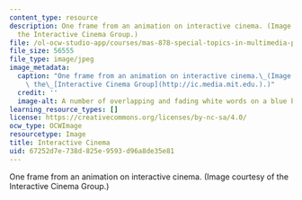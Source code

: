 ```yaml
---
content_type: resource
description: One frame from an animation on interactive cinema. (Image courtesy of
  the Interactive Cinema Group.)
file: /ol-ocw-studio-app/courses/mas-878-special-topics-in-multimedia-production-experiences-in-interactive-art-fall-2003/67252d7e738d825e9593d96a8de35e81_mas-878f03.jpg
file_size: 56555
file_type: image/jpeg
image_metadata:
  caption: "One frame from an animation on interactive cinema.\_(Image courtesy of\
    \ the\_[Interactive Cinema Group](http://ic.media.mit.edu.).)"
  credit: ''
  image-alt: A number of overlapping and fading white words on a blue background.
learning_resource_types: []
license: https://creativecommons.org/licenses/by-nc-sa/4.0/
ocw_type: OCWImage
resourcetype: Image
title: Interactive Cinema
uid: 67252d7e-738d-825e-9593-d96a8de35e81
---
```

One frame from an animation on interactive cinema. (Image courtesy of the Interactive Cinema Group.)